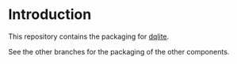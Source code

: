 # Introduction
This repository contains the packaging for [dqlite](https://github.com/canonical/dqlite).

See the other branches for the packaging of the other components.
